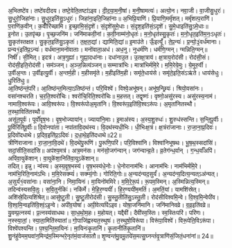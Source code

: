 

  
अ॒भितष्टे॑व। तष्टे॑वदीदय। तष्टे॒वेति॒तष्टा॑ऽइव। दी॒द॒या॒म॒नी॒षां। म॒नी॒षामत्यः॑। अत्यो॒न। नवा॒जी। वा॒जीसु॒धुरः॑। सु॒धुरो॒जिहा॑नाः। सु॒धुर॒इति॑सु॒ऽधुरः॑। जिहा॑ना॒इति॒जिहा॑नाः॥ अ॒भिप्रि॒याणि॑। प्रि॒याणि॒मर्मृ॑शत्। मर्मृ॑शत्प॒राणि॑। प॒राणि॑क॒वीन्। क॒वीँरि॑च्छामि। इ॒च्छा॒मि॒सं॒दृशे॑। सं॒दृशे॑सुमे॒धाः। सं॒दृश॒इति॑सं॒ऽदृशे॑। सु॒मे॒धाइति॑सु॒ऽमे॒धाः॥  
इ॒नोत। उ॒तपृ॑च्छ। पृ॒च्छ॒जनि॑म। जनि॑माकवी॒नां। क॒वी॒नाम्म॑नो॒धृतः॑। म॒नो॒धृत॑स्सु॒कृतः॑। म॒नो॒धृत॒इति॑म॒नः॒ऽधृतः॑। सु॒कृत॑स्तक्षत। सु॒कृत॒इति॑सु॒ऽकृतः॑। त॒क्ष॒त॒द्यां। द्यामिति॒द्यां॥ इ॒माउ॑ते। ऊँ॒इत्यूँ॑। ते॒प्र॒न्यः॑। प्र॒न्यो॒३॒॑वर्ध॑मानाः। प्रन्य१॒॑इति॑प्र॒ऽन्यः॑। वर्ध॑माना॒मनो॑वाताः। मनो॑वाता॒अध॑। अध॒नु। नुधर्म॑णि। धर्म॑णि॒ग्मन्। ग्मन्निति॒ग्मन्॥  
निषीं॑। सी॒मित्। इदत्र॑। अत्र॒गुह्या॑। गुह्या॒दधा॑नाः। दधा॑नाउ॒त। उ॒तक्ष॒त्राय॑। क्ष॒त्राय॒रोद॑सी। रोद॑सी॒सं। रोद॑सी॒इति॒रोद॑सी। सम॑ञ्जन्। अ॒ञ्ज॒न्नित्य॑ञ्जन्॥ सम्मात्रा॑भिः। मात्रा॑भिर्ममि॒रे। म॒मि॒रेये॒मुः। ये॒मुरु॒र्वी। उ॒र्वीअ॒न्तः। उ॒र्वीइत्यु॒र्वी। अ॒न्तर्म॒ही। म॒हीसमृ॑ते। म॒हीइति॑म॒ही। समृ॑ते॒धाय॑से। समृ॑ते॒इति॒संऽऋ॑ते। धाय॑सेधुः। धु॒रिति॑धुः॥  
आ॒तिष्ठ॑न्तं॒परि॑। आ॒तिष्ठ॑न्त॒मित्या॒ऽतिष्ठ॑न्तं। परि॒विश्वे॑। विश्वे॒अभू॑षन्। अभू॑ष॒न्छ्रियः॑। श्रियो॒वसा॑नः। वसा॑नश्चरति। च॒र॒ति॒श्वरो॑चिः। श्वरो॑चि॒रिति॒श्वरो॑चिः॥ म॒हत्तत्। तद्वृष्णः॑। वृष्णो॒असु॑रस्य। असु॑रस्य॒नाम॑। नामावि॒श्वरू॑पः। आवि॒श्वरू॑पः। वि॒श्वरू॑पोअ॒मृता॑नि। वि॒श्वरू॑प॒इति॑वि॒श्वऽरू॑पः। अ॒मृता॑नितस्थौ। त॒स्था॒विति॑तस्थौ॥  
असू॑त॒पूर्वः॑। पूर्वो॑वृष॒भः। वृ॒ष॒भोज्याया॑न्। ज्याया॑नि॒माः। इ॒माअ॑स्य। अ॒स्य॒शु॒रुधः॑। शु॒रुध॑स्सन्ति। स॒न्ति॒पू॒र्वीः। पू॒र्विरिति॑पू॒र्वीः॥ दि॒वोनपा॑ता। नपा॑तावि॒दथ॑स्य। वि॒दथ॑स्यधी॒भिः। धी॒भिःक्ष॒त्रं। क्ष॒त्रंरा॑जानाः। रा॒जा॒ना॒प्र॒दिवः॑। प्र॒दिवो॑दधाथे। प्र॒दिव॒इति॑प्र॒ऽदिवः॑। द॒धा॒थे॒इति॑दधाथे॥22॥  
त्रीणि॑राजाना। रा॒जा॒ना॒वि॒दथे॑। वि॒दथे॑पु॒रूणि॑। पु॒रूणि॒परि॑। परि॒विश्वा॑नि। विश्वा॑निभूषथः। भू॒ष॒थ॒स्सदांसि॑। सदां॒सीति॒सदां॑सि॥ अप॑श्य॒मत्र॑। अत्र॒मन॑सः। मन॑सो॒जग॑न्वान्। जग॑न्वान्व्र॒ते। व्र॒तेग॑न्ध॒र्वान् । ग॒न्ध॒र्वाँअपि॑। अपि॑वा॒युके॑शान्। वा॒युके॑शा॒निति॑वा॒युऽके॑शान्॥  
तदित्। इन्नु। न्व॑स्य। अ॒स्य॒वृ॒ष॒भस्य॑। वृ॒ष॒भस्य॑धे॒नोः। धे॒नोरानाम॑भिः। आनाम॑भिः। नाम॑भिर्ममि॒रे। नाम॑भि॒रिति॒नाम॑ऽभिः। म॒मि॒रेसक्म्यं॑। सक्म्यं॒गोः। गोरिति॒गोः॥ अ॒न्यद॑न्यद॒सुर्यं॑। अ॒न्यद॑न्य॒दित्य॒न्यत्ऽअ॑न्यत्। अ॒सुर्यं॑१॒॑वसा॑नाः। वसा॑ना॒नि। निमा॒यिनः॑। मा॒यिनो॑ममिरे। म॒मि॒रे॒रू॒पं। रू॒पम॒स्मिन्। अ॒स्मिन्नित्य॒स्मिन्॥  
तदिन्व॑स्यसवि॒तुः। स॒वि॒तुर्नकिः॑। नकि॑र्मे। मे॒हि॒र॒ण्ययीं॑। हि॒र॒ण्ययी॑म॒मतिं॑। अ॒मतिं॒यां। यामशि॑स्रेत्। अशि॑स्रे॒दित्यशि॑श्रेत्॥ आसु॑ष्टु॒ती। सु॒ष्टु॒तीरोद॑सी। सु॒स्तु॒तीति॑सु॒ऽस्तु॒ती। रोद॑सीविश्वमि॒न्वे। वि॒श्व॒मि॒न्वेपी॑व। वि॒श्व॒मि॒न्वइति॑वि॒श्वं॒ऽइ॒न्वे। अपी॑व॒योषा॑। अपी॒वेत्यपि॑ऽइव। योषा॒जनि॑मानि। जनि॑मानिवव्रे। व॒व्र॒इति॑वव्रे॥  
यु॒वम्प्र॒त्नस्य॑। प्र॒त्नस्य॑साधथः। सा॒ध॒थो॒म॒हः। म॒होयत्। यद्दैवी॑। दैवी॑स्व॒स्तिः। स्व॒स्तिःपरि॑। परि॑णः। न॒स्स्या॒तां॒। स्या॒ता॒मिति॑स्यातां॥ गो॒पाजि॑ह्वस्यत॒स्थुषः॑। त॒स्थुषो॒विरू॑पा। विरू॑पा॒विश्वे॑। विरू॒पेति॒विऽरू॑पा। विश्वे॑पश्यन्ति। प॒श्य॒न्ति॒मा॒यिनः॑। मा॒यिनः॑कृ॒तानि॑। कृ॒तानीति॑कृ॒तानि॑॥  
शु॒नंहु॑वेमम॒घवा॑न॒मिन्द्र॑म॒स्मिन्भरे॒नृत॑मं॒वाज॑सातौ॥ शृ॒ण्वन्त॑मु॒ग्रमू॒तये॑स॒मत्सु॒घ्नन्तं॑वृ॒त्राणि॑सं॒जितं॒धना॑नां॥ 24॥  
